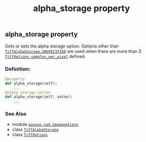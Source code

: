 ﻿---
title: alpha_storage property
second_title: Aspose.CAD for Python via .NET API References
description: 
type: docs
weight: 100
url: /python-net/aspose.cad.imageoptions/tiffoptions/alpha_storage/
is_root: false
---

## alpha_storage property


Gets or sets the alpha storage option. Options other than [`TiffAlphaStorage.UNSPECIFIED`](/cad/python-net/aspose.cad.fileformats.tiff.enums/tiffalphastorage#UNSPECIFIED)
are used when there are more than 3 [`TiffOptions.samples_per_pixel`](/cad/python-net/aspose.cad.imageoptions/tiffoptions#samples_per_pixel) defined.
### Definition:
```python
@property
def alpha_storage(self):
    ...
@alpha_storage.setter
def alpha_storage(self, value):
    ...
```

### See Also
* module [`aspose.cad.imageoptions`](../../)
* class [`TiffAlphaStorage`](/cad/python-net/aspose.cad.fileformats.tiff.enums/tiffalphastorage)
* class [`TiffOptions`](/cad/python-net/aspose.cad.imageoptions/tiffoptions)
